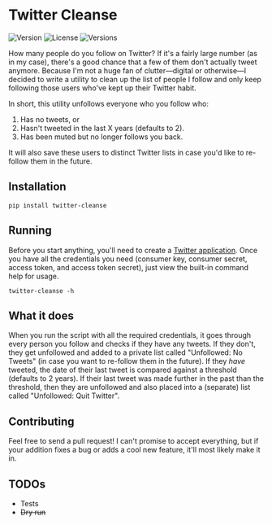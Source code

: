 Twitter Cleanse
===============

![Version](https://img.shields.io/pypi/v/twitter-cleanse.svg?style=flat)
![License](https://img.shields.io/pypi/l/twitter-cleanse.svg?style=flat)
![Versions](https://img.shields.io/pypi/pyversions/twitter-cleanse.svg?style=flat)

How many people do you follow on Twitter? If it's a fairly large number (as in my case), there's a good chance that a few of them don't actually tweet anymore. Because I'm not a huge fan of clutter—digital or otherwise—I decided to write a utility to clean up the list of people I follow and only keep following those users who've kept up their Twitter habit.

In short, this utility unfollows everyone who you follow who:

1. Has no tweets, or
2. Hasn't tweeted in the last X years (defaults to 2).
3. Has been muted but no longer follows you back.

It will also save these users to distinct Twitter lists in case you'd like to re-follow them in the future.

Installation
------------

    pip install twitter-cleanse

Running
-------

Before you start anything, you'll need to create a [Twitter application](https://apps.twitter.com). Once you have all the credentials you need (consumer key, consumer secret, access token, and access token secret), just view the built-in command help for usage.

    twitter-cleanse -h

What it does
------------

When you run the script with all the required credentials, it goes through every person you follow and checks if they have any tweets. If they don't, they get unfollowed and added to a private list called "Unfollowed: No Tweets" (in case you want to re-follow them in the future). If they _have_ tweeted, the date of their last tweet is compared against a threshold (defaults to 2 years). If their last tweet was made further in the past than the threshold, then they are unfollowed and also placed into a (separate) list called "Unfollowed: Quit Twitter".

Contributing
------------

Feel free to send a pull request! I can't promise to accept everything, but if your addition fixes a bug or adds a cool new feature, it'll most likely make it in.

TODOs
-----

* Tests
* ~~Dry run~~
